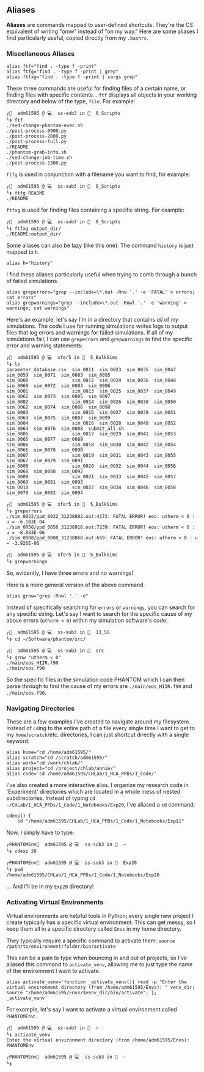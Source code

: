 ## Aliases
**Aliases** are commands mapped to user-defined shortcuts. They're the CS equivalent of writing "omw" instead of "on my way." Here are some aliases I find particularly useful, copied directly from my `.bashrc`. 

### Miscellaneous Aliases
```
alias ftf="find . -type f -print"
alias ftfg="find . -type f -print | grep"
alias ftfxg="find . -type f -print | xargs grep"
```
These three commands are useful for finding files of a certain name, or finding files with specific contents...
`ftf` displays all objects in your working directory and below of the type, `file`. For example:
```
┌💁  adm61595 @ 💻  ss-sub3 in 📁  0_Scripts
└❯ ftf
./sed-change-phantom-exec.sh
./post-process-0900.py
./post-process-2000.py
./post-process-full.py
./README
./phantom-grab-info.sh
./sed-change-job-time.sh
./post-process-1300.py
```
`ftfg` is used in conjunction with a filename you want to find, for example:
```
┌💁  adm61595 @ 💻  ss-sub3 in 📁  0_Scripts
└❯ ftfg README
./README
```
`ftfxg` is used for finding files containing a specific string. For example:
```
┌💁  adm61595 @ 💻  ss-sub3 in 📁  0_Scripts
└❯ ftfxg output_dir/
./README:output_dir/
```
Some aliases can also be lazy (like this one). The command `history` is just mapped to `h`.
```
alias h="history"
```
I find these aliases particularly useful when trying to comb through a bunch of failed simulations.
```
alias greperrors="grep --include=\*.out -Rnw '.' -e 'FATAL' > errors; cat errors"
alias grepwarnings="grep --include=\*.out -Rnwl '.' -e 'warning' > warnings; cat warnings"
```
Here's an example: let's say I'm in a directory that contains *all* of my simulations. The code I use for running simulations writes logs to output files that log errors and warnings for failed simulations. If all of my simulations fail, I can use `greperrors` and `grepwarnings` to find the specific error and warning statements:

```
┌💁  adm61595 @ 💻  xfer5 in 📁  5_BulkSims
└❯ ls
parameter_database.csv  sim_0011  sim_0023  sim_0035  sim_0047  sim_0059  sim_0071  sim_0083  sim_0095
sim_0000                sim_0012  sim_0024  sim_0036  sim_0048  sim_0060  sim_0072  sim_0084  sim_0096
sim_0001                sim_0013  sim_0025  sim_0037  sim_0049  sim_0061  sim_0073  sim_0085  sim_0097
sim_0002                sim_0014  sim_0026  sim_0038  sim_0050  sim_0062  sim_0074  sim_0086  sim_0098
sim_0003                sim_0015  sim_0027  sim_0039  sim_0051  sim_0063  sim_0075  sim_0087  sim_0099
sim_0004                sim_0016  sim_0028  sim_0040  sim_0052  sim_0064  sim_0076  sim_0088  submit_all.sh
sim_0005                sim_0017  sim_0029  sim_0041  sim_0053  sim_0065  sim_0077  sim_0089
sim_0006                sim_0018  sim_0030  sim_0042  sim_0054  sim_0066  sim_0078  sim_0090
sim_0007                sim_0019  sim_0031  sim_0043  sim_0055  sim_0067  sim_0079  sim_0091
sim_0008                sim_0020  sim_0032  sim_0044  sim_0056  sim_0068  sim_0080  sim_0092
sim_0009                sim_0021  sim_0033  sim_0045  sim_0057  sim_0069  sim_0081  sim_0093
sim_0010                sim_0022  sim_0034  sim_0046  sim_0058  sim_0070  sim_0082  sim_0094

┌💁  adm61595 @ 💻  xfer5 in 📁  5_BulkSims
└❯ greperrors
./sim_0022/ppd_0022_31238882.out:4172: FATAL ERROR! eos: utherm < 0 : u = -6.103E-04
./sim_0056/ppd_0056_31238916.out:7239: FATAL ERROR! eos: utherm < 0 : u = -8.883E-06
./sim_0008/ppd_0008_31238868.out:659: FATAL ERROR! eos: utherm < 0 : u = -3.926E-06

┌💁  adm61595 @ 💻  xfer5 in 📁  5_BulkSims
└❯ grepwarnings
```
So, evidently, I have three errors and no warnings!

Here is a more general version of the above command. 
```
alias grnw="grep -Rnwl '.' -e"
```

Instead of specifically searching for `errors` or `warnings`, you can search for any specific string. Let's say I want to search for the specific cause of my above errors (`utherm < 0`) within my simulation software's code:
```
┌💁  adm61595 @ 💻  ss-sub3 in 📁  13_SG
└❯ cd ~/Software/phantom/src/

┌💁  adm61595 @ 💻  ss-sub3 in 📁  src
└❯ grnw "utherm < 0"
./main/eos_HIIR.f90
./main/eos.f90
```
So the specific files in the simulation code PHANTOM which I can then parse through to find the cause of my errors are `./main/eos_HIIR.f90` and `./main/eos.f90`.

### Navigating Directories
These are a few examples I've created to navigate around my filesystem. Instead of `cd`ing to the entire path of a file every single time I want to get to my `home`/`scratch`/etc. directories, I can just shortcut directly with a single keyword:
```
alias home="cd /home/adm61595/"
alias scratch="cd /scratch/adm61595/"
alias work="cd /work/chlab/"
alias project="cd /project/chlab/annie/"
alias code='cd /home/adm61595/CHLab/1_HCA_PPDs/1_Code/'
```
I've also created a more interactive alias. I organize my research code in 'Experiment' directories which are located in a whole mess of nested subdirectories. Instead of typing `cd ~/CHLab/1_HCA_PPDs/1_Code/1_Notebooks/Exp20`, I've aliased a `cd` command:

```
cdexp() {
    cd "/home/adm61595/CHLab/1_HCA_PPDs/1_Code/1_Notebooks/Exp$1"
```
Now, I simply have to type:
```
┌PHANTOMEnv💁  adm61595 @ 💻  ss-sub3 in 📁  ~
└❯ cdexp 20

┌PHANTOMEnv💁  adm61595 @ 💻  ss-sub3 in 📁  Exp20
└❯ pwd
/home/adm61595/CHLab/1_HCA_PPDs/1_Code/1_Notebooks/Exp20
```
... And I'll be in my `Exp20` directory!

### Activating Virtual Environments
Virtual environments are helpful tools in Python; every single new project I create typically has a specific virtual environment. This can get messy, so I keep them all in a specific directory called `Envs` in my home directory.

They typically require a specific command to activate them:
`source /path/to/environment/folder/bin/activate`

This can be a pain to type when bouncing in and out of projects, so I've aliased this command to `activate_venv`, allowing me to just type the name of the environment I want to activate.
```
alias activate_venv='function _activate_venv(){ read -p "Enter the virtual environment directory (from /home/adm61595/Envs): " venv_dir; source "/home/adm61595/Envs/$venv_dir/bin/activate"; }; _activate_venv'
```
For example, let's say I want to activate a virtual environment called `PHANTOMEnv`:
```
┌💁  adm61595 @ 💻  ss-sub3 in 📁  ~
└❯ activate_venv
Enter the virtual environment directory (from /home/adm61595/Envs): PHANTOMEnv

┌PHANTOMEnv💁  adm61595 @ 💻  ss-sub3 in 📁  ~
└❯
```
